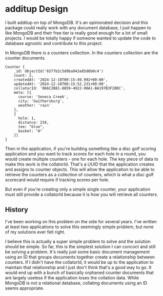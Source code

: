 # additup Design

I built additup on top of MongoDB. It's an opinionated decision and this package could really work with any document database, I just happen to like MongoDB and their free tier is really good enough for a lot of small projects. I would be totally happy if someone wanted to update the code to database agnostic and contribute to this project.

In MongoDB there is a counters collection. In the counters collection are the counter documents. 

```
Counter {
    _id: ObjectId('6577b2c5d9ba942e85d6b0c4')
    count: 2,
    createdAt: '2024-12-18T00:15:49.992+00:00',
    updatedAt: '2024-12-18T00:15:52.231+00:00',
    collatorId: '066C2B81-8859-4922-90A1-BA197B3F20DC',
    meta: [{
      course: 'Seneca Creek',
      city: 'Gaithersburg',
      weather: 'rain'
    },
    {
      hole: 1,
      distance: 234,
      tee: "blue",
      basket: "A"
    }]
}
```

Then in the application, if you're building something like a disc golf scoring application and you want to track scores for each hole in a round, you would create multiple counters - one for each hole. The key piece of data to make this work is the collatorId. That's a UUID that the application creates and assigns to counter objects. This will allow the application to be able to retrieve the counters as a collection of counters, which is what a disc golf scorecard would require if tracking scores per hole.

But even if you're creating only a simple single counter, your application must still provide a collatorId because it is how you will retrieve all counters. 

## History

I've been working on this problem on the side for several years. I've written at least two applications to solve this seemingly simple problem, but none of my solutions ever felt right. 

I believe this is actually a super simple problem to solve and the solution should be simple. So far, this is the simplest solution I can concoct and still be solving a problem. It's really just some basic document management using an ID that groups documents together create a relationship between counters. If I didn't have the collatorId, it would be up to the application to maintain that relationship and I just don't think that's a good way to go. It would end up with a bunch of basically orphaned counter documents that are largely useless if the application loses the collation data. While MongoDB is not a relational database, collating documents using an ID seems appropriate.
